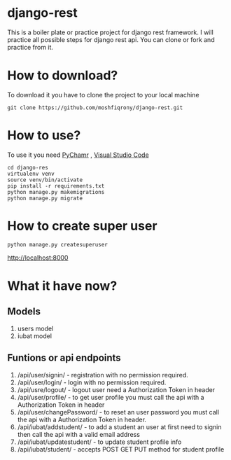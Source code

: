 # django-rest
This is a boiler plate or practice project for django rest framework.
I will practice all possible steps for django rest api. You can clone or fork and practice from it.

# How to download?
To download it you have to clone the project to your local machine
```
git clone https://github.com/moshfiqrony/django-rest.git
```
# How to use?
To use it you need [PyChamr](https://www.jetbrains.com/pycharm/download/#section=linux) , [Visual Studio Code](https://code.visualstudio.com/)
```
cd django-res
virtualenv venv
source venv/bin/activate
pip install -r requirements.txt
python manage.py makemigrations
python manage.py migrate
```
# How to create super user
```
python manage.py createsuperuser
```
[http://localhost:8000](http://localhost:8000)

# What it have now?

## Models
1. users model
2. iubat model

## Funtions or api endpoints
1. /api/user/signin/ - registration with no permission required.
2. /api/user/login/ - login with no permission required.
3. /api/usre/logout/ - logout user need a Authorization Token in header
4. /api/user/profile/ - to get user profile you must call the api with a Authorization Token in header
5. /api/user/changePassword/ - to reset an user password you must call the api with a Authorization Token in header.
6. /api/iubat/addstudent/ - to add a student an user at first need to signin then call the api with a valid email address
7. /api/iubat/updatestudent/ - to update student profile info
8. /api/iubat/student/ - accepts POST GET PUT method for student profile
